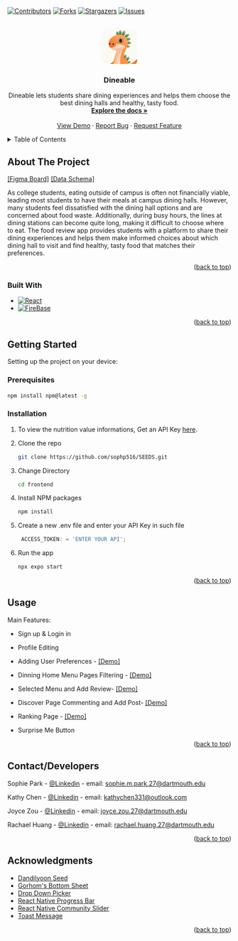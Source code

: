 
<a id="readme-top"></a>

[![Contributors][contributors-shield]][contributors-url]
[![Forks][forks-shield]][forks-url]
[![Stargazers][stars-shield]][stars-url]
[![Issues][issues-shield]][issues-url]



<!-- PROJECT LOGO -->
<br />
<div align="center">
  <a href="https://github.com/sophp516/SEEDS">
    <img src="images/dino.png" alt="Logo" width="80" height="80">
  </a>

<h3 align="center">Dineable</h3>

  <p align="center">
    Dineable lets students share dining experiences and helps them choose the best dining halls and healthy, tasty food.
    <br />
    <a href="https://github.com/sophp516/SEEDS"><strong>Explore the docs »</strong></a>
    <br />
    <br />
    <a href="https://github.com/user-attachments/assets/0193d6cf-907d-4280-83ad-f1b5c627ff5a">View Demo</a>
    ·
    <a href="https://github.com/sophp516/SEEDS/issues/new?labels=bug&template=bug-report---.md">Report Bug</a>
    ·
    <a href="https://github.com/sophp516/SEEDS/issues/new?labels=enhancement&template=feature-request---.md">Request Feature</a>
  </p>
</div>



<!-- TABLE OF CONTENTS -->
<details>
  <summary>Table of Contents</summary>
  <ol>
    <li>
      <a href="#about-the-project">About The Project</a>
      <ul>
        <li><a href="#built-with">Built With</a></li>
      </ul>
    </li>
    <li>
      <a href="#getting-started">Getting Started</a>
      <ul>
        <li><a href="#prerequisites">Prerequisites</a></li>
        <li><a href="#installation">Installation</a></li>
      </ul>
    </li>
    <li><a href="#usage">Usage</a> (more Demo)</li>
    <li><a href="#contactdevelopers">Contact/Developers</a></li>
    <li><a href="#acknowledgments">Acknowledgments</a></li>
  </ol>
</details>



<!-- ABOUT THE PROJECT -->
## About The Project

[[Figma Board]](https://www.figma.com/design/k86T2yRbwF2zjODRGxbXwE/SEEDS-2024?node-id=1-5&t=wXXycmiHbe2SY9XC-0)
[[Data Schema]](https://github.com/sophp516/SEEDS/issues/118)

As college students, eating outside of campus is often not financially viable, leading most students to have their meals at campus dining halls. However, many students feel dissatisfied with the dining hall options and are concerned about food waste. Additionally, during busy hours, the lines at dining stations can become quite long, making it difficult to choose where to eat. The food review app provides students with a platform to share their dining experiences and helps them make informed choices about which dining hall to visit and find healthy, tasty food that matches their preferences.

<p align="right">(<a href="#readme-top">back to top</a>)</p>



### Built With


* [![React][ReactNative.js]][ReactNative-url]
* [![FireBase][FireBase.js]][FireBase-url]


<p align="right">(<a href="#readme-top">back to top</a>)</p>



<!-- GETTING STARTED -->
## Getting Started

Setting up the project on your device:

### Prerequisites
  ```sh
  npm install npm@latest -g
  ```

### Installation

1. To view the nutrition value informations, Get an API Key [here](https://platform.fatsecret.com/docs/guides/authentication/oauth2). 

2. Clone the repo
   ```sh
   git clone https://github.com/sophp516/SEEDS.git
   ```

3. Change Directory
   ```sh
   cd frontend
   ```
4. Install NPM packages
   ```sh
   npm install
   ```

5. Create a new .env file and enter your API Key in such file
   ```js
    ACCESS_TOKEN: = 'ENTER YOUR API';
   ```
6. Run the app
   ```js
   npx expo start
   ```

<p align="right">(<a href="#readme-top">back to top</a>)</p>



<!-- USAGE EXAMPLES -->
## Usage
Main Features:

* Sign up & Login in

* Profile Editing

* Adding User Preferences - [[Demo]](https://github.com/user-attachments/assets/e11a13dd-452a-4d57-82e8-eba6a46150b2)

* Dinning Home Menu Pages Filtering - [[Demo]](https://github.com/user-attachments/assets/0096bea7-3d50-4f18-b815-172e3298c1ad)

* Selected Menu and Add Review- [[Demo]](https://github.com/user-attachments/assets/ddbcd6fb-a78e-42b9-a90b-4c69e833c6d8)

* Discover Page Commenting and Add Post- [[Demo]](https://github.com/user-attachments/assets/ef5e1368-f400-4f5c-a9c3-439eb415065f)

* Ranking Page - [[Demo]](https://github.com/user-attachments/assets/b5a231cd-6495-4dcc-a987-e3ecd4f294d1)

* Surprise Me Button



<p align="right">(<a href="#readme-top">back to top</a>)</p>





<!-- CONTACT -->
## Contact/Developers

Sophie Park - [@Linkedin](https://www.linkedin.com/in/sophie-park-19b5a928b/) - email: sophie.m.park.27@dartmouth.edu

Kathy Chen - [@Linkedin](https://www.linkedin.com/in/kathy-chen-b35b532a6/) - email: kathychen331@outlook.com

Joyce Zou - [@Linkedin](https://www.linkedin.com/in/joyce-zou-57196a26b/) - email: joyce.zou.27@dartmouth.edu

Rachael Huang - [@Linkedin](https://www.linkedin.com/in/rachaelhuang/) - email: rachael.huang.27@dartmouth.edu



<p align="right">(<a href="#readme-top">back to top</a>)</p>



<!-- ACKNOWLEDGMENTS -->
## Acknowledgments

* [Dandilyoon Seed](https://www.dandilyonn.com/)
* [Gorhom's Bottom Sheet](https://www.npmjs.com/package/@gorhom/bottom-sheet)
* [Drop Down Picker](https://www.npmjs.com/package/react-native-dropdown-picker)
* [React Native Progress Bar](https://www.npmjs.com/package/react-native-progress-bar-horizontal)
* [React Native Community Slider](https://www.npmjs.com/package/@react-native-community/slider)
* [Toast Message](https://www.npmjs.com/package/react-native-toast-message)



<p align="right">(<a href="#readme-top">back to top</a>)</p>



<!-- MARKDOWN LINKS & IMAGES -->
<!-- https://www.markdownguide.org/basic-syntax/#reference-style-links -->
[contributors-shield]: https://img.shields.io/github/contributors/sophp516/SEEDS.svg?style=for-the-badge
[contributors-url]: https://github.com/sophp516/SEEDS/graphs/contributors
[forks-shield]: https://img.shields.io/github/forks/sophp516/SEEDS.svg?style=for-the-badge
[forks-url]: https://github.com/sophp516/SEEDS/network/members
[stars-shield]: https://img.shields.io/github/stars/sophp516/SEEDS.svg?style=for-the-badge
[stars-url]: https://github.com/sophp516/SEEDS/stargazers
[issues-shield]: https://img.shields.io/github/issues/sophp516/SEEDS.svg?style=for-the-badge
[issues-url]: https://github.com/sophp516/SEEDS/issues



[ReactNative.js]: https://img.shields.io/badge/ReactNative-222222?style=for-the-badge&logo=React&logoColor=
[ReactNative-url]: https://reactnative.dev/

[FireBase.js]: https://img.shields.io/badge/firebase-ffca28?style=for-the-badge&logo=firebase&logoColor=black
[FireBase-url]: https://firebase.google.com/
